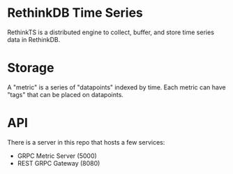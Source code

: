 RethinkDB Time Series
=====================

RethinkTS is a distributed engine to collect, buffer, and store time series data in RethinkDB.

Storage
=======

A "metric" is a series of "datapoints" indexed by time. Each metric can have "tags" that can be placed on datapoints.

API
===

There is a server in this repo that hosts a few services:

 - GRPC Metric Server (5000)
 - REST GRPC Gateway (8080)
